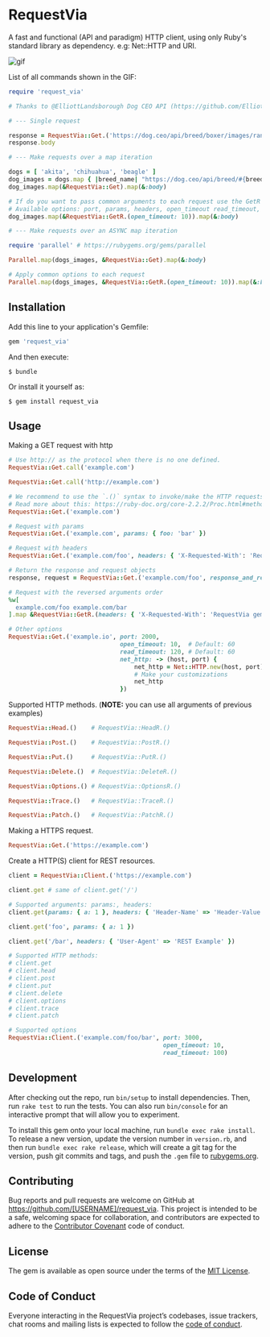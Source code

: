 # RequestVia

A fast and functional (API and paradigm) HTTP client, using only Ruby's standard library as dependency. e.g: Net::HTTP and URI.

![gif](http://g.recordit.co/S6EPTX5hHH.gif)

List of all commands shown in the GIF:
```ruby
require 'request_via'

# Thanks to @ElliottLandsborough Dog CEO API (https://github.com/ElliottLandsborough/dog-ceo-api)

# --- Single request

response = RequestVia::Get.('https://dog.ceo/api/breed/boxer/images/random');
response.body

# --- Make requests over a map iteration

dogs = [ 'akita', 'chihuahua', 'beagle' ]
dog_images = dogs.map { |breed_name| "https://dog.ceo/api/breed/#{breed_name}/images/random" }
dog_images.map(&RequestVia::Get).map(&:body)

# If do you want to pass common arguments to each request use the GetR function (R = reversed arguments)
# Available options: port, params, headers, open_timeout read_timeout, response_and_request, net_http
dog_images.map(&RequestVia::GetR.(open_timeout: 10)).map(&:body)

# --- Make requests over an ASYNC map iteration

require 'parallel' # https://rubygems.org/gems/parallel

Parallel.map(dogs_images, &RequestVia::Get).map(&:body)

# Apply common options to each request
Parallel.map(dogs_images, &RequestVia::GetR.(open_timeout: 10)).map(&:body)
```

## Installation

Add this line to your application's Gemfile:

```ruby
gem 'request_via'
```

And then execute:

    $ bundle

Or install it yourself as:

    $ gem install request_via

## Usage

Making a GET request with http
```ruby
# Use http:// as the protocol when there is no one defined.
RequestVia::Get.call('example.com')

RequestVia::Get.call('http://example.com')

# We recommend to use the `.()` syntax to invoke/make the HTTP requests.
# Read more about this: https://ruby-doc.org/core-2.2.2/Proc.html#method-i-call
RequestVia::Get.('example.com')

# Request with params
RequestVia::Get.('example.com', params: { foo: 'bar' })

# Request with headers
RequestVia::Get.('example.com/foo', headers: { 'X-Requested-With': 'RequestVia gem' })

# Return the response and request objects
response, request = RequestVia::Get.('example.com/foo', response_and_request: true)

# Request with the reversed arguments order
%w[
  example.com/foo example.com/bar
].map &RequestVia::GetR.(headers: { 'X-Requested-With': 'RequestVia gem' })

# Other options
RequestVia::Get.('example.io', port: 2000,
                               open_timeout: 10,  # Default: 60
                               read_timeout: 120, # Default: 60
                               net_http: -> (host, port) {
                                   net_http = Net::HTTP.new(host, port)
                                   # Make your customizations
                                   net_http
                               })
```

Supported HTTP methods.
(**NOTE:** you can use all arguments of previous examples)
```ruby
RequestVia::Head.()    # RequestVia::HeadR.()

RequestVia::Post.()    # RequestVia::PostR.()

RequestVia::Put.()     # RequestVia::PutR.()

RequestVia::Delete.()  # RequestVia::DeleteR.()

RequestVia::Options.() # RequestVia::OptionsR.()

RequestVia::Trace.()   # RequestVia::TraceR.()

RequestVia::Patch.()   # RequestVia::PatchR.()
```

Making a HTTPS request.
```ruby
RequestVia::Get.('https://example.com')
```

Create a HTTP(S) client for REST resources.
```ruby
client = RequestVia::Client.('https://example.com')

client.get # same of client.get('/')

# Supported arguments: params:, headers:
client.get(params: { a: 1 }, headers: { 'Header-Name' => 'Header-Value' })

client.get('foo', params: { a: 1 })

client.get('/bar', headers: { 'User-Agent' => 'REST Example' })

# Supported HTTP methods:
# client.get
# client.head
# client.post
# client.put
# client.delete
# client.options
# client.trace
# client.patch

# Supported options
RequestVia::Client.('example.com/foo/bar', port: 3000,
                                           open_timeout: 10,
                                           read_timeout: 100)
```

## Development

After checking out the repo, run `bin/setup` to install dependencies. Then, run `rake test` to run the tests. You can also run `bin/console` for an interactive prompt that will allow you to experiment.

To install this gem onto your local machine, run `bundle exec rake install`. To release a new version, update the version number in `version.rb`, and then run `bundle exec rake release`, which will create a git tag for the version, push git commits and tags, and push the `.gem` file to [rubygems.org](https://rubygems.org).

## Contributing

Bug reports and pull requests are welcome on GitHub at https://github.com/[USERNAME]/request_via. This project is intended to be a safe, welcoming space for collaboration, and contributors are expected to adhere to the [Contributor Covenant](http://contributor-covenant.org) code of conduct.

## License

The gem is available as open source under the terms of the [MIT License](http://opensource.org/licenses/MIT).

## Code of Conduct

Everyone interacting in the RequestVia project’s codebases, issue trackers, chat rooms and mailing lists is expected to follow the [code of conduct](https://github.com/[USERNAME]/request_via/blob/master/CODE_OF_CONDUCT.md).
